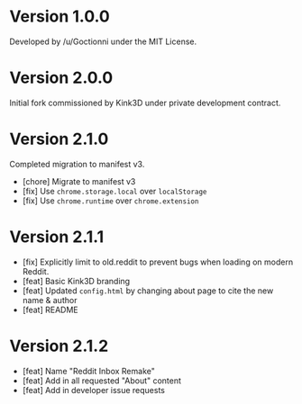 # Version 1.0.0

Developed by /u/Goctionni under the MIT License.

# Version 2.0.0

Initial fork commissioned by Kink3D under private development contract.

# Version 2.1.0

Completed migration to manifest v3.

- [chore] Migrate to manifest v3
- [fix] Use `chrome.storage.local` over `localStorage`
- [fix] Use `chrome.runtime` over `chrome.extension`

# Version 2.1.1

- [fix] Explicitly limit to old.reddit to prevent bugs when loading on modern Reddit.
- [feat] Basic Kink3D branding
- [feat] Updated `config.html` by changing about page to cite the new name & author
- [feat] README

# Version 2.1.2

- [feat] Name "Reddit Inbox Remake"
- [feat] Add in all requested "About" content
- [feat] Add in developer issue requests